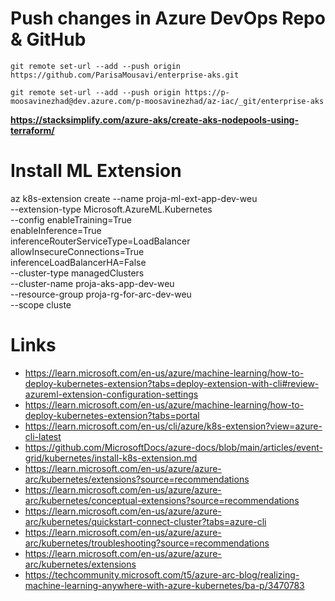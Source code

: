 # Push changes in Azure DevOps Repo & GitHub
```
git remote set-url --add --push origin https://github.com/ParisaMousavi/enterprise-aks.git

git remote set-url --add --push origin https://p-moosavinezhad@dev.azure.com/p-moosavinezhad/az-iac/_git/enterprise-aks
```

**https://stacksimplify.com/azure-aks/create-aks-nodepools-using-terraform/**

# Install ML Extension
az k8s-extension create --name proja-ml-ext-app-dev-weu \
                        --extension-type Microsoft.AzureML.Kubernetes \
                        --config enableTraining=True \
                        enableInference=True \
                        inferenceRouterServiceType=LoadBalancer \
                        allowInsecureConnections=True \
                        inferenceLoadBalancerHA=False \
                        --cluster-type managedClusters \
                        --cluster-name proja-aks-app-dev-weu \
                        --resource-group proja-rg-for-arc-dev-weu \
                        --scope cluste

# Links
- https://learn.microsoft.com/en-us/azure/machine-learning/how-to-deploy-kubernetes-extension?tabs=deploy-extension-with-cli#review-azureml-extension-configuration-settings
- https://learn.microsoft.com/en-us/azure/machine-learning/how-to-deploy-kubernetes-extension?tabs=portal
- https://learn.microsoft.com/en-us/cli/azure/k8s-extension?view=azure-cli-latest
- https://github.com/MicrosoftDocs/azure-docs/blob/main/articles/event-grid/kubernetes/install-k8s-extension.md
- https://learn.microsoft.com/en-us/azure/azure-arc/kubernetes/extensions?source=recommendations
- https://learn.microsoft.com/en-us/azure/azure-arc/kubernetes/conceptual-extensions?source=recommendations
- https://learn.microsoft.com/en-us/azure/azure-arc/kubernetes/quickstart-connect-cluster?tabs=azure-cli
- https://learn.microsoft.com/en-us/azure/azure-arc/kubernetes/troubleshooting?source=recommendations
- https://learn.microsoft.com/en-us/azure/azure-arc/kubernetes/extensions
- https://techcommunity.microsoft.com/t5/azure-arc-blog/realizing-machine-learning-anywhere-with-azure-kubernetes/ba-p/3470783
